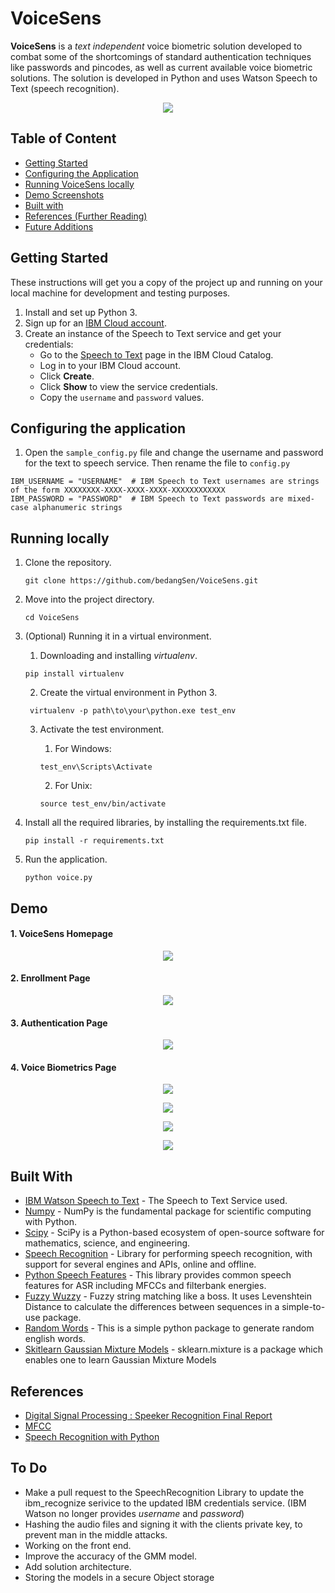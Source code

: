 # VoiceSens

<b>VoiceSens</b> is a <i>text independent</i> voice biometric solution developed to combat some of the shortcomings of standard authentication techniques like passwords and pincodes, as well as current available voice biometric solutions. The solution is developed in Python and uses Watson Speech to Text (speech recognition).

<p align="center">
 <img src="https://github.com/bedangSen/VoiceSens/blob/master/Images/test.png?raw=true" align="middle">
</p>

## Table of Content

+ [Getting Started](#getting-started)
+ [Configuring the Application](#configuring-the-application) 
+ [Running VoiceSens locally](#running-locally)
+ [Demo Screenshots](#demo)
+ [Built with](#built-with)
+ [References (Further Reading)](#references)
+ [Future Additions](#to-do)


## Getting Started

These instructions will get you a copy of the project up and running on your local machine for development and testing purposes.

1. Install and set up Python 3.
1. Sign up for an [IBM Cloud account](https://console.bluemix.net/registration/).
1. Create an instance of the Speech to Text service and get your credentials:
    - Go to the [Speech to Text](https://console.bluemix.net/catalog/services/speech-to-text) page in the IBM Cloud Catalog.
    - Log in to your IBM Cloud account.
    - Click **Create**.
    - Click **Show** to view the service credentials.
    - Copy the `username` and `password` values.

## Configuring the application


1. Open the `sample_config.py` file and change the username and password for the text to speech service. Then rename the file to `config.py` 

```
IBM_USERNAME = "USERNAME"  # IBM Speech to Text usernames are strings of the form XXXXXXXX-XXXX-XXXX-XXXX-XXXXXXXXXXXX
IBM_PASSWORD = "PASSWORD"  # IBM Speech to Text passwords are mixed-case alphanumeric strings
```

## Running locally

1. Clone the repository. 

    ```
    git clone https://github.com/bedangSen/VoiceSens.git
    ```
    
1. Move into the project directory. 

    ```
    cd VoiceSens
    ```
 
1. (Optional) Running it in a virtual environment. 

   1. Downloading and installing _virtualenv_. 
   ```
   pip install virtualenv
   ```
   
   2. Create the virtual environment in Python 3.
   
   ```
    virtualenv -p path\to\your\python.exe test_env
    ```    
   
   3. Activate the test environment.     
   
        1. For Windows:
        ```
        test_env\Scripts\Activate
        ```        
        
        2. For Unix:
        ```
        source test_env/bin/activate
        ```    

1. Install all the required libraries, by installing the requirements.txt file.

    ```
    pip install -r requirements.txt
    ```

    
1. Run the application.

    ```
    python voice.py
    ```

## Demo

#### 1. VoiceSens Homepage

<p align="center">
 <img src="https://github.com/bedangSen/VoiceSens/blob/master/Images/Screenshot_2019-03-30%20VoiceSens%20Web%20Applicaiton.png?raw=true" align="middle">
</p>

#### 2. Enrollment Page

<p align="center">
 <img src="https://github.com/bedangSen/VoiceSens/blob/master/Images/Screenshot_2019-03-30%20VoiceSens%20Web%20Applicaiton(1).png?raw=true" align="middle">
</p>

#### 3. Authentication Page

<p align="center">
 <img src="https://github.com/bedangSen/VoiceSens/blob/master/Images/Screenshot_2019-03-30%20VoiceSens%20Web%20Applicaiton(2).png?raw=true" align="middle">
</p>

#### 4. Voice Biometrics Page

<p align="center">
 <img src="https://github.com/bedangSen/VoiceSens/blob/master/Images/Screenshot_2019-03-30%20VoiceSens%20Web%20Applicaiton(4).png?raw=true" align="middle">
</p>
<p align="center">
 <img src="https://github.com/bedangSen/VoiceSens/blob/master/Images/Screenshot_2019-03-30%20VoiceSens%20Web%20Applicaiton(5).png?raw=true" align="middle">
</p>
<p align="center">
 <img src="https://github.com/bedangSen/VoiceSens/blob/master/Images/Screenshot_2019-03-30%20VoiceSens%20Web%20Applicaiton(6).png?raw=true" align="middle">
</p>
<p align="center">
 <img src="https://github.com/bedangSen/VoiceSens/blob/master/Images/Screenshot_2019-03-30%20VoiceSens%20Web%20Applicaiton(8).png?raw=true" align="middle">
</p>


## Built With

* [IBM Watson Speech to Text](https://console.bluemix.net/catalog/services/speech-to-text) - The Speech to Text Service used. 
* [Numpy](http://www.numpy.org/) - NumPy is the fundamental package for scientific computing with Python.
* [Scipy](https://www.scipy.org/) - SciPy is a Python-based ecosystem of open-source software for mathematics, science, and engineering. 
* [Speech Recognition](https://pypi.org/project/SpeechRecognition/) -  Library for performing speech recognition, with support for several engines and APIs, online and offline.
* [Python Speech Features](https://python-speech-features.readthedocs.io/en/latest/) - This library provides common speech features for ASR including MFCCs and filterbank energies. 
* [Fuzzy Wuzzy](https://github.com/seatgeek/fuzzywuzzy) - Fuzzy string matching like a boss. It uses Levenshtein Distance to calculate the differences between sequences in a simple-to-use package. 
* [Random Words](https://pypi.org/project/random-word/) - This is a simple python package to generate random english words. 
* [Skitlearn Gaussian Mixture Models](https://scikit-learn.org/stable/modules/mixture.html) - sklearn.mixture is a package which enables one to learn Gaussian Mixture Models

## References

* [Digital Signal Processing : Speeker Recognition Final Report](https://raw.githubusercontent.com/ppwwyyxxspeaker-recognition/master/doc/Final-Report-Complete.pdf)
* [MFCC](http://practicalcryptography.com/miscellaneous/machine-learning/guide-mel-frequency-cepstral-coefficients-mfccs/)
* [Speech Recognition with Python](https://realpython.com/python-speech-recognition/)

## To Do

* Make a pull request to the SpeechRecognition Library to update the ibm_recognize serivice to the updated IBM credentials service. (IBM Watson no longer provides _username_ and _password_)
* Hashing the audio files and signing it with the clients private key, to prevent man in the middle attacks. 
* Working on the front end. 
* Improve the accuracy of the GMM model. 
* Add solution architecture.
* Storing the models in a secure Object storage
